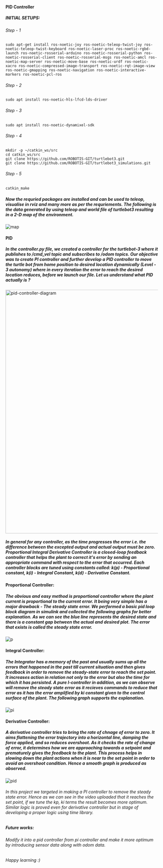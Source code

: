 #### PID Controller

##### INITIAL SETUPS:
###### Step - 1
```
sudo apt-get install ros-noetic-joy ros-noetic-teleop-twist-joy ros-noetic-teleop-twist-keyboard ros-noetic-laser-proc ros-noetic-rgbd-launch ros-noetic-rosserial-arduino ros-noetic-rosserial-python ros-noetic-rosserial-client ros-noetic-rosserial-msgs ros-noetic-amcl ros-noetic-map-server ros-noetic-move-base ros-noetic-urdf ros-noetic-xacro ros-noetic-compressed-image-transport ros-noetic-rqt-image-view ros-noetic-gmapping ros-noetic-navigation ros-noetic-interactive-markers ros-noetic-pcl-ros
```
###### Step - 2
```
sudo apt install ros-noetic-hls-lfcd-lds-driver
```
###### Step - 3
```
sudo apt install ros-noetic-dynamixel-sdk
```
###### Step - 4
```
mkdir -p ~/catkin_ws/src
cd catkin_ws/src
git clone https://github.com/ROBOTIS-GIT/turtlebot3.git
git clone https://github.com/ROBOTIS-GIT/turtlebot3_simulations.git
```
###### Step - 5
```
catkin_make
```
##### Now the requried packages are installed and can be used to teleop, visualise in rviz and many more as per the requriements. The following is the data generated by using teleop and world file of turtlebot3 resulting in a 2-D map of the environment.
![map](https://user-images.githubusercontent.com/69350191/143897763-e6cbf390-97bb-46c6-8400-daece0ea052a.png)

#### PID 

##### In the controller.py file, we created a controller for the turtlebot-3 where it publishes to /cmd_vel topic and subscribes to /odom topics. Our objective was to create PI controller and further develop a PID controller to move the turtle bot from home position to desired location dynamically (Level - 3 autonomy) where in every iteration the error to reach the desired location reduces, before we launch our file. Let us understand what PID actually is ?

<img width="802" alt="pid-controller-diagram" src="https://user-images.githubusercontent.com/69350191/143899962-e05cb4b2-83ef-422b-bbdf-0098eb51da9d.png">

##### In general for any controller, as the time progresses the error i.e. the difference between the excepted output and actual output must be zero. Proportional Integral Derivative Controller is a closed-loop feedback controller that helps the plant to correct it's error by sending an appropriate command with respect to the error that occurred. Each controller blocks are tuned using constants called: k(p) - Proportional constant, k(i) - Integral Constant, k(d) - Derivative Constant.

#### Proportional Controller:
##### The obvious and easy method is proportional controller where the plant current is proportional to the current error. It being very simple has a major drawback - The steady state error. We performed a basic pid loop block diagram in simulink and collected the following graphs for better explanation. As we can see the blue line represents the desired state and there is a constant gap between the actual and desired plot. The error that exists is called the steady state error.
![p](https://user-images.githubusercontent.com/69350191/143901751-93d4c61a-4e6a-4de0-a893-d001ea6e8efa.png)

#### Integral Controller:
##### The Integrator has a memory of the past and usually sums up all the errors that happened in the past till current situation and then gives feedback in order to remove the steady-state error to reach the set point. It increases action in relation not only to the error but also the time for which it has persisted. A pure I-controller in addition, as we can observe will remove the steady state error as it recieves commands to reduce that error as it has the error amplified by ki constant given to the control surface of the plant. The following graph supports the explanation.

![pi](https://user-images.githubusercontent.com/69350191/143902435-9831f50d-c72f-4f2f-bc58-50409ff326bb.png)

#### Derivative Controller:
##### A derivative controller tries to bring the rate of chnage of error to zero. It aims flattening the error trajectory into a horizontal line, damping the force applied, and so reduces overshoot. As it checks the rate of change of error, it determines how we are approaching towards a setpoint and prematurely gives the feedback to the plant. This process helps in slowing down the plant actions when it is near to the set point in order to avoid an overshoot condition. Hence a smooth graph is produced as observed.

![pid](https://user-images.githubusercontent.com/69350191/143903485-7f89eafb-d9ab-4202-8350-ff2e31d80991.png)

###### In this project we targeted in making a PI controller to remove the steady state error. Hence as we can see in the video uploaded that it reaches the set point, if we tune the kp, ki terms the result becomes more optimum. Similar logic is proved even for derivative controller but in stage of developing a proper logic using time library.

##### Future works:

###### Modify it into a pid controller from pi controller and make it more optimum by introducing sensor data along with odom data.

###### Happy learning :)
